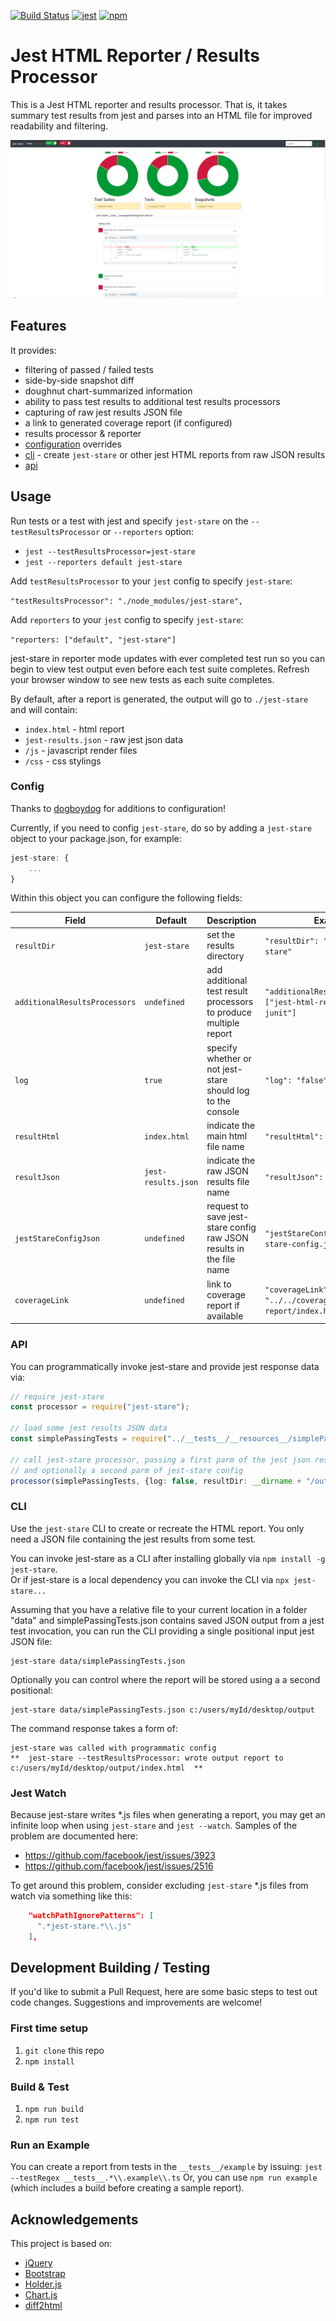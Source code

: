 [![Build Status](https://travis-ci.org/dkelosky/jest-stare.svg?branch=master)](https://travis-ci.org/dkelosky/jest-stare) [![jest](https://facebook.github.io/jest/img/jest-badge.svg)](https://github.com/facebook/jest) [![npm](https://img.shields.io/badge/npm-v5.6.0-blue.svg)](https://www.npmjs.com/package/jest-stare)

# Jest HTML Reporter / Results Processor
This is a Jest HTML reporter and results processor.  That is, it takes summary test results from jest
and parses into an HTML file for improved readability and filtering. 

![Sample](images/sampleReport.png "Sample Report")

## Features
It provides:
* filtering of passed / failed tests
* side-by-side snapshot diff
* doughnut chart-summarized information
* ability to pass test results to additional test results processors 
* capturing of raw jest results JSON file
* a link to generated coverage report (if configured)
* results processor & reporter
* [configuration](#config) overrides
* [cli](#cli) - create `jest-stare` or other jest HTML reports from raw JSON results
* [api](#api)

## Usage
Run tests or a test with jest and specify `jest-stare` on the `--testResultsProcessor` or `--reporters` option:

* `jest --testResultsProcessor=jest-stare`
* `jest --reporters default jest-stare`

Add `testResultsProcessor` to your `jest` config to specify `jest-stare`:

`"testResultsProcessor": "./node_modules/jest-stare",`

Add `reporters` to your `jest` config to specify `jest-stare`:

`"reporters: ["default", "jest-stare"]`

jest-stare in reporter mode updates with ever completed test run so you can begin to view test output
even before each test suite completes.  Refresh your browser window to see new tests as each suite completes.

By default, after a report is generated, the output will go to `./jest-stare` and will contain:
* `index.html` - html report
* `jest-results.json` - raw jest json data
* `/js` - javascript render files
* `/css` - css stylings

### Config 
Thanks to [dogboydog](https://github.com/dogboydog) for additions to configuration!

Currently, if you need to config `jest-stare`, do so by adding a `jest-stare` object to your package.json, for example:
```typescript
jest-stare: {
    ...
}
```

Within this object you can configure the following fields:

Field | Default | Description | Example
--- | --- | --- | ---
`resultDir` | `jest-stare` | set the results directory | `"resultDir": "results/jest-stare"`
`additionalResultsProcessors` | `undefined` | add additional test result processors to produce multiple report |`"additionalResultsProcessors": ["jest-html-reporter", "jest-junit"]`
`log` | `true` | specify whether or not jest-stare should log to the console | `"log": "false"`
`resultHtml` | `index.html` | indicate the main html file name | `"resultHtml": "main.html"`
`resultJson` | `jest-results.json` | indicate the raw JSON results file name | `"resultJson": "data.json"`
`jestStareConfigJson` | `undefined` | request to save jest-stare config raw JSON results in the file name | `"jestStareConfigJson": "jest-stare-config.json"`
`coverageLink` | `undefined` | link to coverage report if available | `"coverageLink": "../../coverage/lcov-report/index.html"`

### API
You can programmatically invoke jest-stare and provide jest response data via:
```typescript
// require jest-stare
const processor = require("jest-stare");

// load some jest results JSON data
const simplePassingTests = require("../__tests__/__resources__/simplePassingTests.json");

// call jest-stare processor, passing a first parm of the jest json results,
// and optionally a second parm of jest-stare config
processor(simplePassingTests, {log: false, resultDir: __dirname + "/output"});
```

### CLI
Use the `jest-stare` CLI to create or recreate the HTML report.  You only need a JSON
file containing the jest results from some test.  

You can invoke jest-stare as a CLI after installing globally via `npm install -g jest-stare`.  
Or if jest-stare is a local dependency you can invoke the CLI via `npx jest-stare...`

Assuming that you have a relative file to your current location in a folder "data" and 
simplePassingTests.json contains saved JSON output from a jest test invocation, you can
run the CLI providing a single positional input jest JSON file:
```
jest-stare data/simplePassingTests.json
```

Optionally you can control where the report will be stored using a a second positional:
```
jest-stare data/simplePassingTests.json c:/users/myId/desktop/output
```

The command response takes a form of:
```
jest-stare was called with programmatic config
**  jest-stare --testResultsProcessor: wrote output report to c:/users/myId/desktop/output/index.html  **
```
### Jest Watch
Because jest-stare writes *.js files when generating a report, you may get an infinite loop when using
`jest-stare` and `jest --watch`.  Samples of the problem are documented here:
* https://github.com/facebook/jest/issues/3923
* https://github.com/facebook/jest/issues/2516

To get around this problem, consider excluding `jest-stare` *.js files from watch via something like this:
```json
    "watchPathIgnorePatterns": [
      ".*jest-stare.*\\.js"
    ],
```

## Development Building / Testing
If you'd like to submit a Pull Request, here are some basic steps to test out code changes.  Suggestions and improvements are welcome!

### First time setup
1. `git clone` this repo
2. `npm install`

### Build & Test
1. `npm run build`
2. `npm run test`

### Run an Example
You can create a report from tests in the `__tests__/example` by issuing: `jest --testRegex __tests__.*\\.example\\.ts`
Or, you can use `npm run example` (which includes a build before creating a sample report).

## Acknowledgements
This project is based on:
* [jQuery](https://jquery.com/)
* [Bootstrap](https://getbootstrap.com/)
* [Holder.js](http://holderjs.com/)
* [Chart.js](http://www.chartjs.org/)
* [diff2html](https://diff2html.xyz/)
